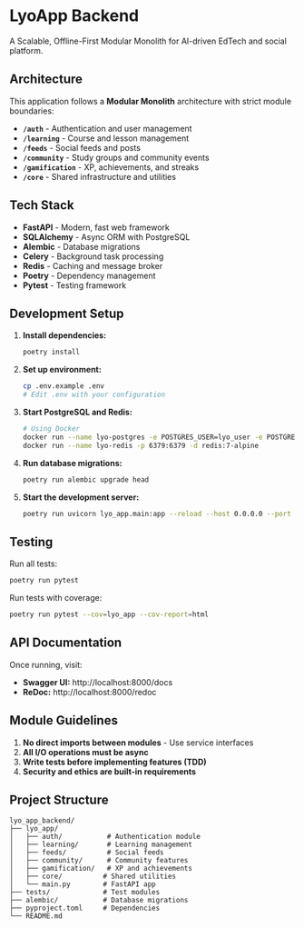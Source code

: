 # LyoApp Backend

A Scalable, Offline-First Modular Monolith for AI-driven EdTech and social platform.

## Architecture

This application follows a **Modular Monolith** architecture with strict module boundaries:

- **`/auth`** - Authentication and user management
- **`/learning`** - Course and lesson management
- **`/feeds`** - Social feeds and posts
- **`/community`** - Study groups and community events
- **`/gamification`** - XP, achievements, and streaks
- **`/core`** - Shared infrastructure and utilities

## Tech Stack

- **FastAPI** - Modern, fast web framework
- **SQLAlchemy** - Async ORM with PostgreSQL
- **Alembic** - Database migrations
- **Celery** - Background task processing
- **Redis** - Caching and message broker
- **Poetry** - Dependency management
- **Pytest** - Testing framework

## Development Setup

1. **Install dependencies:**
   ```bash
   poetry install
   ```

2. **Set up environment:**
   ```bash
   cp .env.example .env
   # Edit .env with your configuration
   ```

3. **Start PostgreSQL and Redis:**
   ```bash
   # Using Docker
   docker run --name lyo-postgres -e POSTGRES_USER=lyo_user -e POSTGRES_PASSWORD=lyo_password -e POSTGRES_DB=lyo_db -p 5432:5432 -d postgres:15
   docker run --name lyo-redis -p 6379:6379 -d redis:7-alpine
   ```

4. **Run database migrations:**
   ```bash
   poetry run alembic upgrade head
   ```

5. **Start the development server:**
   ```bash
   poetry run uvicorn lyo_app.main:app --reload --host 0.0.0.0 --port 8000
   ```

## Testing

Run all tests:
```bash
poetry run pytest
```

Run tests with coverage:
```bash
poetry run pytest --cov=lyo_app --cov-report=html
```

## API Documentation

Once running, visit:
- **Swagger UI:** http://localhost:8000/docs
- **ReDoc:** http://localhost:8000/redoc

## Module Guidelines

1. **No direct imports between modules** - Use service interfaces
2. **All I/O operations must be async**
3. **Write tests before implementing features (TDD)**
4. **Security and ethics are built-in requirements**

## Project Structure

```
lyo_app_backend/
├── lyo_app/
│   ├── auth/           # Authentication module
│   ├── learning/       # Learning management
│   ├── feeds/          # Social feeds
│   ├── community/      # Community features
│   ├── gamification/   # XP and achievements
│   ├── core/          # Shared utilities
│   └── main.py        # FastAPI app
├── tests/             # Test modules
├── alembic/           # Database migrations
├── pyproject.toml     # Dependencies
└── README.md
```
